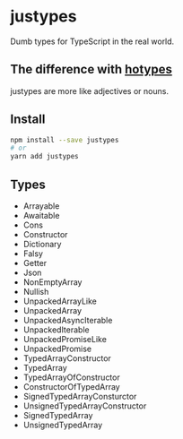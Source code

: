 # justypes
Dumb types for TypeScript in the real world.

## The difference with [hotypes]
justypes are more like adjectives or nouns.

[hotypes]: https://www.npmjs.com/package/hotypes

## Install
```sh
npm install --save justypes
# or
yarn add justypes
```

## Types
- Arrayable
- Awaitable
- Cons
- Constructor
- Dictionary
- Falsy
- Getter
- Json
- NonEmptyArray
- Nullish
- UnpackedArrayLike
- UnpackedArray
- UnpackedAsyncIterable
- UnpackedIterable
- UnpackedPromiseLike
- UnpackedPromise
- TypedArrayConstructor
- TypedArray
- TypedArrayOfConstructor
- ConstructorOfTypedArray
- SignedTypedArrayConsturctor
- UnsignedTypedArrayConstructor
- SignedTypedArray
- UnsignedTypedArray
